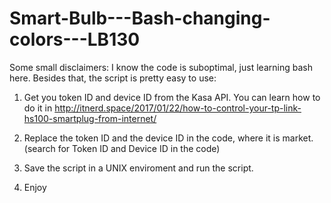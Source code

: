 # Smart-Bulb---Bash-changing-colors---LB130
Some small disclaimers: I know the code is suboptimal, just learning bash here. Besides that, the script is pretty easy to use:

  1. Get you token ID and device ID from the Kasa API. You can learn how to do it in http://itnerd.space/2017/01/22/how-to-control-your-tp-link-hs100-smartplug-from-internet/

 2. Replace the token ID and the device ID in the code, where it is market. (search for Token ID and Device ID in the code)
 
 3. Save the script in a UNIX enviroment and run the script. 
 
 4. Enjoy
